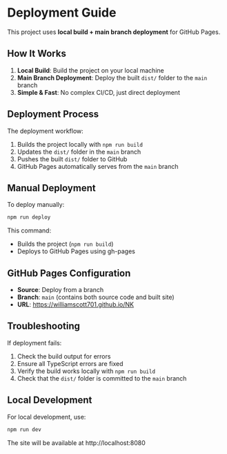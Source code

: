 # Deployment Guide

This project uses **local build + main branch deployment** for GitHub Pages.

## How It Works

1. **Local Build**: Build the project on your local machine
2. **Main Branch Deployment**: Deploy the built `dist/` folder to the `main` branch
3. **Simple & Fast**: No complex CI/CD, just direct deployment

## Deployment Process

The deployment workflow:
1. Builds the project locally with `npm run build`
2. Updates the `dist/` folder in the `main` branch
3. Pushes the built `dist/` folder to GitHub
4. GitHub Pages automatically serves from the `main` branch

## Manual Deployment

To deploy manually:

```bash
npm run deploy
```

This command:
- Builds the project (`npm run build`)
- Deploys to GitHub Pages using gh-pages

## GitHub Pages Configuration

- **Source**: Deploy from a branch
- **Branch**: `main` (contains both source code and built site)
- **URL**: https://williamscott701.github.io/NK

## Troubleshooting

If deployment fails:
1. Check the build output for errors
2. Ensure all TypeScript errors are fixed
3. Verify the build works locally with `npm run build`
4. Check that the `dist/` folder is committed to the `main` branch

## Local Development

For local development, use:
```bash
npm run dev
```

The site will be available at http://localhost:8080
